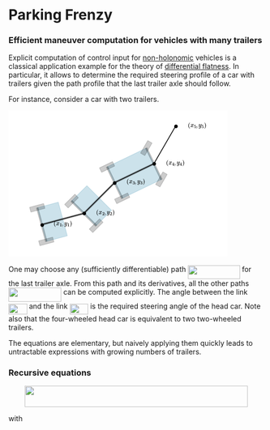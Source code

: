 # Parking Frenzy

### Efficient maneuver computation for vehicles with many trailers

Explicit computation of control input for [non-holonomic](https://en.wikipedia.org/wiki/Nonholonomic_system) vehicles is a classical application example for the theory of [differential flatness](https://en.wikipedia.org/wiki/Flatness_(systems_theory)). In particular, it allows to determine the required steering profile of a car with trailers given the path profile that the last trailer axle should follow.

For instance, consider a car with two trailers. 

![](figures/train.png)

One may choose any (sufficiently differentiable) path <img src="svgs/f53eb0f7b75281603756896a69b3018d.svg?invert_in_darkmode" align=middle width=102.81019979999998pt height=27.6567522pt/> for the last trailer axle. From this path and its derivatives, all the other paths <img src="svgs/d7b553287fe0cae527f49076dde18b0c.svg?invert_in_darkmode" align=middle width=104.23716764999998pt height=27.6567522pt/> can be computed explicitly. The angle between the link <img src="svgs/171c56ba54530ae6055635392861c1d4.svg?invert_in_darkmode" align=middle width=36.52961069999999pt height=21.18721440000001pt/> and the link <img src="svgs/cbcb6907e71e1bbd11e61abdc726c05b.svg?invert_in_darkmode" align=middle width=36.52961069999999pt height=21.18721440000001pt/> is the required steering angle of the head car. Note also that the four-wheeled head car is equivalent to two two-wheeled trailers.

The equations are elementary, but naively applying them quickly leads to untractable expressions with growing numbers of trailers.

### Recursive equations

<p align="center"><img src="svgs/5181a57f817b897366c0059ed957f3c2.svg?invert_in_darkmode" align=middle width=440.5529864999999pt height=42.4111644pt/></p>

with

<p align="center"><img src="svgs/9a0100796489988e70fec2547432a130.svg?invert_in_darkmode" align=middle width=200.77081694999998pt height=17.2895712pt/></p>



